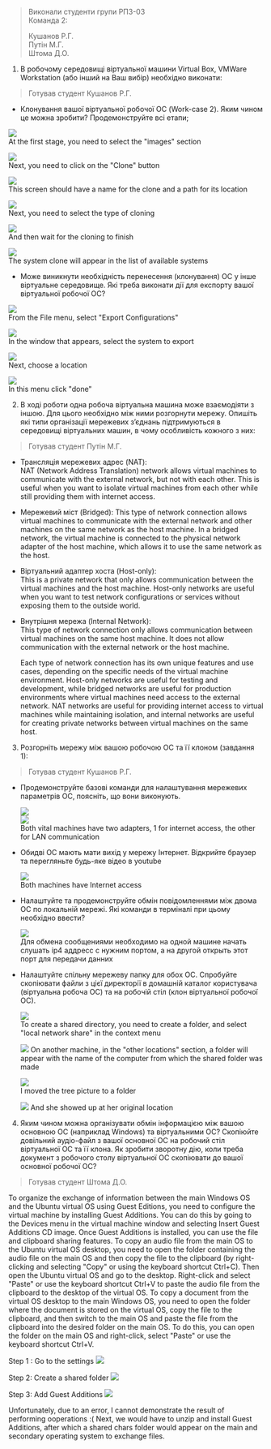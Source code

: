 >Виконали студенти групи РПЗ-03  
>Команда 2:
>
>Кушанов Р.Г.  
>Путін М.Г.  
>Штома Д.О.

1. В робочому середовищі віртуальної машини Virtual Box, VMWare Workstation (або інший на Ваш вибір) необхідно виконати:

>Готував студент Кушанов Р.Г.

  - Клонування вашої віртуальної робочої ОС (Work-case 2). Яким чином це можна зробити? Продемонструйте всі етапи;
  
  ![](https://i.imgur.com/DugCqfn.png)  
  At the first stage, you need to select the "images" section  
  
  ![](https://i.imgur.com/cbaoaT4.png)  
  Next, you need to click on the "Clone" button
  
  ![](https://i.imgur.com/uWFQBVC.png)  
  This screen should have a name for the clone and a path for its location
  
  ![](https://i.imgur.com/RXrhS88.png)  
  Next, you need to select the type of cloning
  
  ![](https://i.imgur.com/Ppd4taL.png)  
  And then wait for the cloning to finish
  
  ![](https://i.imgur.com/ZLTecVT.png)  
  The system clone will appear in the list of available systems
  
  
  - Може виникнути необхідність перенесення (клонування) ОС у інше віртуальне середовище. Які треба виконати дії для експорту вашої віртуальної робочої ОС?
  
  ![](https://i.imgur.com/YkT41kS.png)  
  From the File menu, select "Export Configurations"
  
  ![](https://i.imgur.com/sc08qwh.png)  
  In the window that appears, select the system to export
  
  ![](https://i.imgur.com/nWfYXRC.png)  
  Next, choose a location
  
  ![](https://i.imgur.com/R1lJ4Uk.png)  
  In this menu click "done"
  

2. В ході роботи одна робоча віртуальна машина може взаємодіяти з іншою. Для цього необхідно між ними розгорнути мережу. Опишіть які типи організації мережевих з’єднань підтримуються в середовищі віртуальних машин, в чому особливість кожного з них:

>Готував студент Путін М.Г.

  - Трансляція мережевих адрес (NAT):  
  NAT (Network Address Translation) network allows virtual machines to communicate with the external network, but not with each other. This is useful when you want to isolate virtual machines from each other while still providing them with internet access.
  - Мережевий міст (Bridged):
    This type of network connection allows virtual machines to communicate with the external network and other machines on the same network as the host machine. In a bridged network, the virtual machine is connected to the physical network adapter of the host machine, which allows it to use the same network as the host.
  - Віртуальний адаптер хоста (Host-only):  
    This is a private network that only allows communication between the virtual machines and the host machine. Host-only networks are useful when you want to test network configurations or services without exposing them to the outside world.
  - Внутрішня мережа (Internal Network):  
    This type of network connection only allows communication between virtual machines on the same host machine. It does not allow communication with the external network or the host machine.  
      
    Each type of network connection has its own unique features and use cases, depending on the specific needs of the virtual machine environment. Host-only networks are useful for testing and development, while bridged networks are useful for production environments where virtual machines need access to the external network. NAT networks are useful for providing internet access to virtual machines while maintaining isolation, and internal networks are useful for creating private networks between virtual machines on the same host.
 
3. Розгорніть мережу між вашою робочою ОС та її клоном (завдання 1):

>Готував студент Кушанов Р.Г.

  - Продемонструйте базові команди для налаштування мережевих параметрів ОС, поясніть, що вони виконують.

    ![](https://i.imgur.com/dZUkh3c.png)    
    ![](https://i.imgur.com/573btCd.png)  
    Both vital machines have two adapters, 1 for internet access, the other for LAN communication

  - Обидві ОС мають мати вихід у мережу Інтернет. Відкрийте браузер та перегляньте будь-яке відео в youtube

    ![](https://i.imgur.com/1vqQi6n.png)  
    Both machines have Internet access

  - Налаштуйте та продемонструйте обмін повідомленнями між двома ОС по локальній мережі. Які команди в терміналі при цьому необхідно ввести?
    
    ![](https://i.imgur.com/Ef0fNv3.png)  
    Для обмена сообщениями необходимо на одной машине начать слушать ip4 аддресс с нужним портом, а на другой открыть этот порт для передачи данних
    
  - Налаштуйте спільну мережеву папку для обох ОС. Спробуйте скопіювати файли з цієї директорії в домашній каталог користувача (віртуальна робоча ОС) та на робочій стіл (клон віртуальної робочої ОС).

    ![](https://i.imgur.com/WxYpfgJ.png)  
    To create a shared directory, you need to create a folder, and select "local network share" in the context menu
    
    ![](https://i.imgur.com/aILj8Ei.png)
    On another machine, in the "other locations" section, a folder will appear with the name of the computer from which the shared folder was made
    
    ![](https://i.imgur.com/NEjJsUO.png)  
    I moved the tree picture to a folder
    
    ![](https://i.imgur.com/RzjdMz6.png)
    And she showed up at her original location
 
4. Яким чином можна організувати обмін інформацією між вашою основною ОС (наприклад Windows) та віртуальними ОС? Скопіюйте довільний аудіо-файл з вашої основної ОС на робочий стіл віртуальної ОС та її клона. Як зробити зворотну дію, коли треба документ з робочого столу віртуальної ОС скопіювати до вашої основної робочої ОС?

>Готував студент Штома Д.О.

To organize the exchange of information between the main Windows OS and the Ubuntu virtual OS using Guest Editions, you need to configure the virtual machine by installing Guest Additions. You can do this by going to the Devices menu in the virtual machine window and selecting Insert Guest Additions CD image.
Once Guest Additions is installed, you can use the file and clipboard sharing features. To copy an audio file from the main OS to the Ubuntu virtual OS desktop, you need to open the folder containing the audio file on the main OS and then copy the file to the clipboard (by right-clicking and selecting "Copy" or using the keyboard shortcut Ctrl+C).
Then open the Ubuntu virtual OS and go to the desktop. Right-click and select "Paste" or use the keyboard shortcut Ctrl+V to paste the audio file from the clipboard to the desktop of the virtual OS.
To copy a document from the virtual OS desktop to the main Windows OS, you need to open the folder where the document is stored on the virtual OS, copy the file to the clipboard, and then switch to the main OS and paste the file from the clipboard into the desired folder on the main OS. To do this, you can open the folder on the main OS and right-click, select "Paste" or use the keyboard shortcut Ctrl+V.

Step 1 : Go to the settings
![](https://i.imgur.com/dMRxa7F.png)  

Step 2: Сreate a shared folder
![](https://i.imgur.com/rt4o2TZ.png)  

Step 3: Аdd Guest Additions
![](https://i.imgur.com/LlmjgPH.png)  

Unfortunately, due to an error, I cannot demonstrate the result of performing ooperations :(
Next, we would have to unzip and install Guest Additions, after which a shared chars folder would appear on the main and secondary operating system to exchange files.


